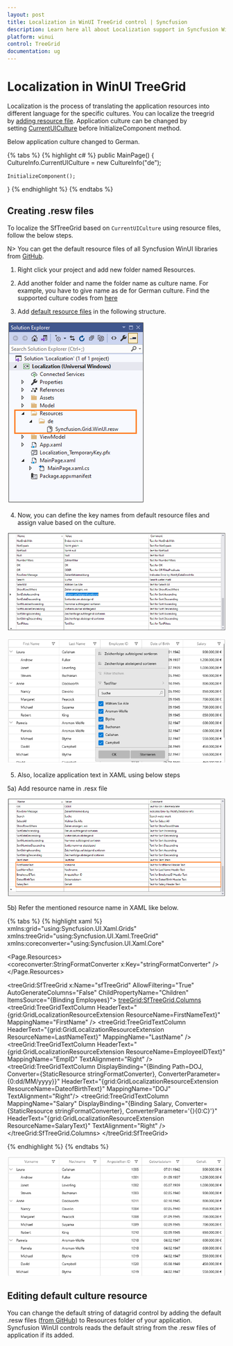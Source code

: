 ```yaml
---
layout: post
title: Localization in WinUI TreeGrid control | Syncfusion
description: Learn here all about Localization support in Syncfusion WinUI TreeGrid control and more details.
platform: winui
control: TreeGrid
documentation: ug
---
```


# Localization in WinUI TreeGrid

Localization is the process of translating the application resources into different language for the specific cultures. You can localize the treegrid by [adding resource file](https://msdn.microsoft.com/library/aa992030.aspx). Application culture can be changed by setting [CurrentUICulture](https://msdn.microsoft.com/en-us/library/system.globalization.cultureinfo.currentuiculture.aspx) before InitializeComponent method.

Below application culture changed to German.

{% tabs %}
{% highlight c# %}
public MainPage()
{
    CultureInfo.CurrentUICulture = new CultureInfo("de");
	
    InitializeComponent();
}
{% endhighlight %}
{% endtabs %}

## Creating .resw files

To localize the SfTreeGrid based on `CurrentUICulture` using resource files, follow the below steps. 

N> You can get the default resource files of all Syncfusion WinUI libraries from [GitHub](https://github.com/syncfusion/winui-controls-localization-resource-files).

1) Right click your project and add new folder named Resources.

2) Add another folder and name the folder name as culture name. For example, you have to give name as de for German culture. Find the supported culture codes from [here](https://docs.microsoft.com/en-us/windows/uwp/app-resources/how-rms-matches-lang-tags) 

3) Add [default resource files](https://github.com/syncfusion/winui-controls-localization-resource-files) in the following structure.

![Resw file in WinUI TreeGrid](Localization_images/Resw-file-in-WinUI-TreeGrid.png)
 
4) Now, you can define the key names from default resource files and assign value based on the culture.

![Localization in WinUI TreeGrid](Localization_images/Localization-in-WinUI-TreeGrid.png)

![Shows the localized in German for WinUI TreeGrid](Localization_images/Shows-the-localized-in-German-for-WinUI-TreeGrid.png)

5) Also, localize application text in XAML using below steps

5a) Add resource name in .resx file
	
![Localize application text in WinUI TreeGrid](Localization_images/Localize-application-text-in-WinUI-TreeGrid.png)

5b) Refer the mentioned resource name in XAML like below.
	
{% tabs %}
{% highlight xaml %}
xmlns:grid="using:Syncfusion.UI.Xaml.Grids"
xmlns:treeGrid="using:Syncfusion.UI.Xaml.TreeGrid"
xmlns:coreconverter="using:Syncfusion.UI.Xaml.Core"

<Page.Resources>        
    <coreconverter:StringFormatConverter x:Key="stringFormatConverter" />
</Page.Resources>

<treeGrid:SfTreeGrid x:Name="sfTreeGrid"
                       AllowFiltering="True"
                       AutoGenerateColumns="False"
                       ChildPropertyName="Children"            
                       ItemsSource="{Binding Employees}">
    <treeGrid:SfTreeGrid.Columns>                
        <treeGrid:TreeGridTextColumn HeaderText="{grid:GridLocalizationResourceExtension ResourceName=FirstNameText}" MappingName="FirstName" />
        <treeGrid:TreeGridTextColumn HeaderText="{grid:GridLocalizationResourceExtension ResourceName=LastNameText}" MappingName="LastName" />
        <treeGrid:TreeGridTextColumn HeaderText="{grid:GridLocalizationResourceExtension ResourceName=EmployeeIDText}" MappingName="EmpID" TextAlignment="Right" />
        <treeGrid:TreeGridTextColumn
                                DisplayBinding="{Binding Path=DOJ, Converter={StaticResource stringFormatConverter}, ConverterParameter=\{0:dd/MM/yyyy\}}"
                                HeaderText="{grid:GridLocalizationResourceExtension ResourceName=DateofBirthText}"
                                MappingName="DOJ"
                                TextAlignment="Right"/>
        <treeGrid:TreeGridTextColumn MappingName="Salary" 
                                     DisplayBinding="{Binding Salary, Converter={StaticResource stringFormatConverter}, ConverterParameter='{}{0:C}'}"
									 HeaderText="{grid:GridLocalizationResourceExtension ResourceName=SalaryText}"
                                     TextAlignment="Right" />
    </treeGrid:SfTreeGrid.Columns>
</treeGrid:SfTreeGrid>

{% endhighlight %}
{% endtabs %}

![Shows the localized application text in German for WinUI TreeGrid](Localization_images/Shows-the-localized-application-text-in-German-for-WinUI-TreeGrid.png)

## Editing default culture resource 

You can change the default string of datagrid control by adding the default .resw files ([from GitHub](https://github.com/syncfusion/winui-controls-localization-resource-files)) to Resources folder of your application. Syncfusion WinUI controls reads the default string from the .resw files of application if its added.
